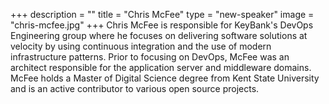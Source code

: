+++
description = ""
title = "Chris McFee"
type = "new-speaker"
image = "chris-mcfee.jpg"
+++
Chris McFee is responsible for KeyBank's DevOps Engineering group where he focuses on delivering software solutions at velocity by using continuous integration and the use of modern infrastructure patterns. Prior to focusing on DevOps, McFee was an architect responsible for the application server and middleware domains. McFee holds a Master of Digital Science degree from Kent State University and is an active contributor to various open source projects.
